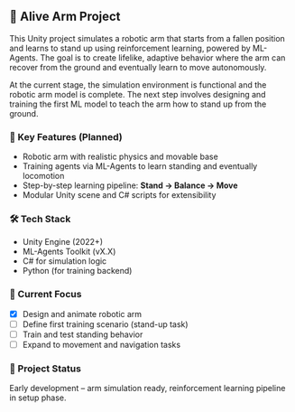 ## 🤖 Alive Arm Project

This Unity project simulates a robotic arm that starts from a fallen position and learns to stand up using reinforcement learning, powered by ML-Agents. The goal is to create lifelike, adaptive behavior where the arm can recover from the ground and eventually learn to move autonomously.

At the current stage, the simulation environment is functional and the robotic arm model is complete. The next step involves designing and training the first ML model to teach the arm how to stand up from the ground.

### 🧠 Key Features (Planned)
- Robotic arm with realistic physics and movable base
- Training agents via ML-Agents to learn standing and eventually locomotion
- Step-by-step learning pipeline: **Stand → Balance → Move**
- Modular Unity scene and C# scripts for extensibility

### 🛠 Tech Stack
- Unity Engine (2022+)
- ML-Agents Toolkit (vX.X)
- C# for simulation logic
- Python (for training backend)

### 🎯 Current Focus
- [x] Design and animate robotic arm
- [ ] Define first training scenario (stand-up task)
- [ ] Train and test standing behavior
- [ ] Expand to movement and navigation tasks

### 🚧 Project Status
Early development – arm simulation ready, reinforcement learning pipeline in setup phase.
